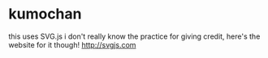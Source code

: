 # kumochan

this uses SVG.js
i don't really know the practice for giving credit, here's the website for it though!
http://svgjs.com
